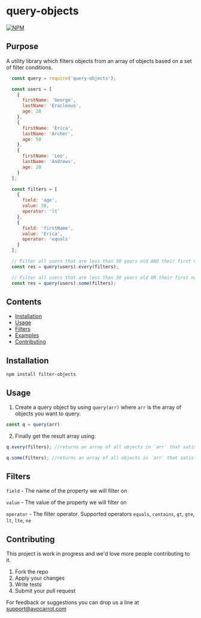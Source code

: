 # query-objects

[![NPM](https://nodei.co/npm/query-objects.png?downloads=true&downloadRank=true&stars=true)](https://nodei.co/npm/query-objects/)

## Purpose

A utility library which filters objects from an array of objects based on a set of filter conditions.

```javascript
  const query = require('query-objects');

  const users = [
    {
      firstName: 'George',
      lastName: 'Eracleous',
      age: 28
    },
    {
      firstName: 'Erica',
      lastName: 'Archer',
      age: 50
    },
    {
      firstName: 'Leo',
      lastName: 'Andrews',
      age: 20
    }
  ];

  const filters = [
    {
      field: 'age',
      value: 30,
      operator: 'lt'
    },
    {
      field: 'firstName',
      value: 'Erica',
      operator: 'equals'
    }
  ];

  // Filter all users that are less than 30 years old AND their first name is Erica
  const res = query(users).every(filters);

  // Filter all users that are less than 30 years old OR their first name is Erica
  const res = query(users).some(filters);

```

## Contents

- [Installation](#installation)
- [Usage](#usage)
- [Filters](#filters)
- [Examples](#examples)
- [Contributing](#contributing)

## Installation

```npm install filter-objects```

## Usage

1. Create a query object by using `query(arr)` where `arr` is the array of objects you want to query.

```javascript
const q = query(arr)
```

2. Finally get the result array using:

```javascript
q.every(filters); //returns an array of all objects in `arr` that satisfy EVERY filter

q.some(filters); //returns an array of all objects in `arr` that satisfy SOME of the filters
```

## Filters

`field` - The name of the property we will filter on

`value` - The value of the property we will filter on

`operator` - The filter operator. Supported operators `equals`, `contains`, `gt`, `gte`, `lt`, `lte`, `ne`

## Contributing

This project is work in progress and we'd love more people contributing to it.

1. Fork the repo
2. Apply your changes
3. Write tests
4. Submit your pull request

For feedback or suggestions you can drop us a line at support@avocarrot.com
